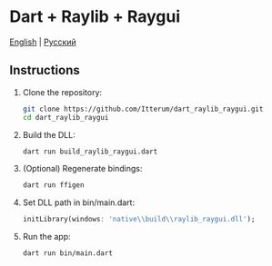 # Dart + Raylib + Raygui

[English](README.md) | [Русский](README_ru.md)

## Instructions

1. Clone the repository:
   ```bash
   git clone https://github.com/Itterum/dart_raylib_raygui.git
   cd dart_raylib_raygui
   ```

2. Build the DLL:
   ```bash
   dart run build_raylib_raygui.dart
   ```

3. (Optional) Regenerate bindings:
   ```bash
   dart run ffigen
   ```

4. Set DLL path in bin/main.dart:
   ```dart
   initLibrary(windows: 'native\\build\\raylib_raygui.dll');
   ```

5. Run the app:
   ```bash
   dart run bin/main.dart
   ```
